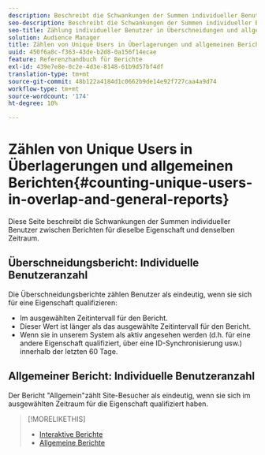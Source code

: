 ```yaml
---
description: Beschreibt die Schwankungen der Summen individueller Benutzer zwischen Berichten für dieselbe Eigenschaft und denselben Zeitraum.
seo-description: Beschreibt die Schwankungen der Summen individueller Benutzer zwischen Berichten für dieselbe Eigenschaft und denselben Zeitraum in Adobe Audience Manager
seo-title: Zählung individueller Benutzer in Überschneidungen und allgemeinen Berichten in AAM
solution: Audience Manager
title: Zählen von Unique Users in Überlagerungen und allgemeinen Berichten
uuid: 450f6a8c-f363-43de-b2d8-0a156f14ecae
feature: Referenzhandbuch für Berichte
exl-id: 439e7e8e-0c2e-4d3e-8148-61b9d57bf4df
translation-type: tm+mt
source-git-commit: 48b122a4184d1c0662b9de14e92f727caa4a9d74
workflow-type: tm+mt
source-wordcount: '174'
ht-degree: 10%

---
```


# Zählen von Unique Users in Überlagerungen und allgemeinen Berichten{#counting-unique-users-in-overlap-and-general-reports}

Diese Seite beschreibt die Schwankungen der Summen individueller Benutzer zwischen Berichten für dieselbe Eigenschaft und denselben Zeitraum.

<!-- 

c_unique_user_counts.xml

 -->

## Überschneidungsbericht: Individuelle Benutzeranzahl

Die Überschneidungsberichte zählen Benutzer als eindeutig, wenn sie sich für eine Eigenschaft qualifizieren:

* Im ausgewählten Zeitintervall für den Bericht.
* Dieser Wert ist länger als das ausgewählte Zeitintervall für den Bericht.[](../features/traits/segment-ttl-explained.md)
* Wenn sie in unserem System als aktiv angesehen werden (d.h. für eine andere Eigenschaft qualifiziert, über eine ID-Synchronisierung usw.) innerhalb der letzten 60 Tage.

## Allgemeiner Bericht: Individuelle Benutzeranzahl

Der Bericht &quot;Allgemein&quot;zählt Site-Besucher als eindeutig, wenn sie sich im ausgewählten Zeitraum für die Eigenschaft qualifiziert haben.

>[!MORELIKETHIS]
>
>* [Interaktive Berichte](../reporting/dynamic-reports/dynamic-reports.md#interactive-and-overlap-reports)
>* [Allgemeine Berichte](../reporting/general-reports.md#general-reports-overview)

